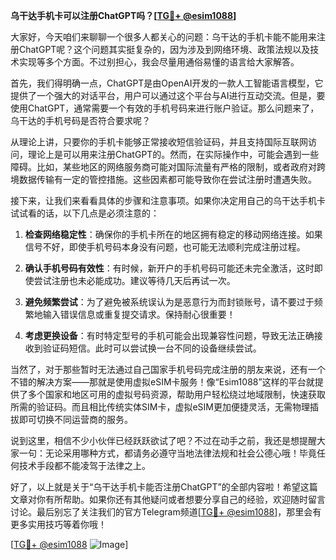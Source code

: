 **乌干达手机卡可以注册ChatGPT吗？[[TG💪+ @esim1088](https://t.me/s/esim1088)]**

大家好，今天咱们来聊聊一个很多人都关心的问题：乌干达的手机卡能不能用来注册ChatGPT呢？这个问题其实挺复杂的，因为涉及到网络环境、政策法规以及技术实现等多个方面。不过别担心，我会尽量用通俗易懂的语言给大家解答。

首先，我们得明确一点，ChatGPT是由OpenAI开发的一款人工智能语言模型，它提供了一个强大的对话平台，用户可以通过这个平台与AI进行互动交流。但是，要使用ChatGPT，通常需要一个有效的手机号码来进行账户验证。那么问题来了，乌干达的手机号码是否符合要求呢？

从理论上讲，只要你的手机卡能够正常接收短信验证码，并且支持国际互联网访问，理论上是可以用来注册ChatGPT的。然而，在实际操作中，可能会遇到一些障碍。比如，某些地区的网络服务商可能对国际流量有严格的限制，或者政府对跨境数据传输有一定的管控措施。这些因素都可能导致你在尝试注册时遭遇失败。

接下来，让我们来看看具体的步骤和注意事项。如果你决定用自己的乌干达手机卡试试看的话，以下几点是必须注意的：

1. **检查网络稳定性**：确保你的手机卡所在的地区拥有稳定的移动网络连接。如果信号不好，即使手机号码本身没有问题，也可能无法顺利完成注册过程。
   
2. **确认手机号码有效性**：有时候，新开户的手机号码可能还未完全激活，这时即使尝试注册也未必能成功。建议等待几天后再试一次。
   
3. **避免频繁尝试**：为了避免被系统误认为是恶意行为而封锁账号，请不要过于频繁地输入错误信息或重复提交请求。保持耐心很重要！

4. **考虑更换设备**：有时特定型号的手机可能会出现兼容性问题，导致无法正确接收到验证码短信。此时可以尝试换一台不同的设备继续尝试。

当然了，对于那些暂时无法通过自己国家手机号码完成注册的朋友来说，还有一个不错的解决方案——那就是使用虚拟eSIM卡服务！像“Esim1088”这样的平台就提供了多个国家和地区可用的虚拟号码资源，帮助用户轻松绕过地域限制，快速获取所需的验证码。而且相比传统实体SIM卡，虚拟eSIM更加便捷灵活，无需物理插拔即可切换不同运营商的服务。

说到这里，相信不少小伙伴已经跃跃欲试了吧？不过在动手之前，我还是想提醒大家一句：无论采用哪种方式，都请务必遵守当地法律法规和社会公德心哦！毕竟任何技术手段都不能凌驾于法律之上。

好了，以上就是关于“乌干达手机卡能否注册ChatGPT”的全部内容啦！希望这篇文章对你有所帮助。如果你还有其他疑问或者想要分享自己的经验，欢迎随时留言讨论。最后别忘了关注我们的官方Telegram频道[[TG💪+ @esim1088](https://t.me/s/esim1088)]，那里会有更多实用技巧等着你哦！

[[TG💪+ @esim1088](https://t.me/s/esim1088) ![Image](https://i.postimg.cc/4NQfJmqS/Snipaste-2025-05-13-00-14-12.png)]